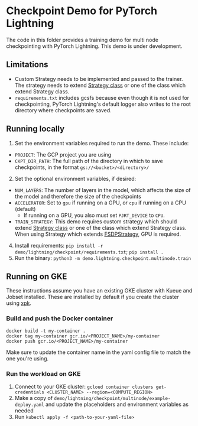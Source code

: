 # Checkpoint Demo for PyTorch Lightning

The code in this folder provides a training demo for multi node checkpointing with PyTorch Lightning. This demo is under development.

## Limitations
* Custom Strategy needs to be implemented and passed to the trainer. The strategy needs to extend [Strategy class](https://lightning.ai/docs/pytorch/stable/api/lightning.pytorch.strategies.Strategy.html) or one of the class which extend Strategy class.
* `requirements.txt` includes gcsfs because even though it is not used for checkpointing, PyTorch Lightning's default logger also writes to the root directory where checkpoints are saved.

## Running locally

1. Set the environment variables required to run the demo. These include:
  * `PROJECT`: The GCP project you are using
  * `CKPT_DIR_PATH`: The full path of the directory in which to save checkpoints, in the format `gs://<bucket>/<directory>/`
2. Set the optional environment variables, if desired:
  * `NUM_LAYERS`: The number of layers in the model, which affects the size of the model and therefore the size of the checkpoints
  * `ACCELERATOR`: Set to `gpu` if running on a GPU, or `cpu` if running on a CPU (default)
    * If running on a GPU, you also must set `PJRT_DEVICE` to `CPU`.
  * `TRAIN_STRATEGY`: This demo requires custom strategy which should extend [Strategy class](https://lightning.ai/docs/pytorch/stable/api/lightning.pytorch.strategies.Strategy.html) or one of the class which extend Strategy class. When using Strategy which extends [FSDPStrategy](https://lightning.ai/docs/pytorch/stable/api/lightning.pytorch.strategies.FSDPStrategy.html), GPU is required. 
4. Install requirements: `pip install -r demo/lightning/checkpoint/requirements.txt`; `pip install .`
3. Run the binary: `python3 -m demo.lightning.checkpoint.multinode.train`

## Running on GKE

These instructions assume you have an existing GKE cluster with Kueue and Jobset installed. These are installed by default if you create the cluster using [xpk](https://github.com/google/xpk).

### Build and push the Docker container

```
docker build -t my-container .
docker tag my-container gcr.io/<PROJECT_NAME>/my-container
docker push gcr.io/<PROJECT_NAME>/my-container
```

Make sure to update the container name in the yaml config file to match the one you're using.

### Run the workload on GKE

1. Connect to your GKE cluster: `gcloud container clusters get-credentials <CLUSTER_NAME> --region=<COMPUTE_REGION>`
2. Make a copy of `demo/lightning/checkpoint/multinode/example-deploy.yaml` and update the placeholders and environment variables as needed
3. Run `kubectl apply -f <path-to-your-yaml-file>`
